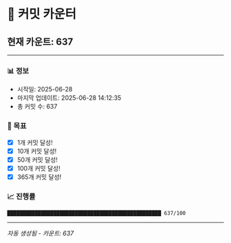 # 🔢 커밋 카운터

## 현재 카운트: 637

---

### 📊 정보
- 시작일: 2025-06-28
- 마지막 업데이트: 2025-06-28 14:12:35
- 총 커밋 수: 637

### 🎯 목표
- [x] 1개 커밋 달성!
- [x] 10개 커밋 달성!
- [x] 50개 커밋 달성!
- [x] 100개 커밋 달성!
- [x] 365개 커밋 달성!

### 📈 진행률
```
██████████████████████████████████████████████████ 637/100
```

---
*자동 생성됨 - 카운트: 637*
